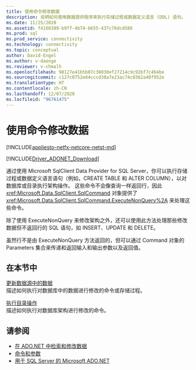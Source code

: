 ```yaml
---
title: 使用命令修改数据
description: 说明如何使用数据提供程序来执行存储过程或数据定义语言 (DDL) 语句。
ms.date: 11/25/2020
ms.assetid: f4160389-b9ff-4b74-b655-437c76dcd586
ms.prod: sql
ms.prod_service: connectivity
ms.technology: connectivity
ms.topic: conceptual
author: David-Engel
ms.author: v-daenge
ms.reviewer: v-chmalh
ms.openlocfilehash: 98127e41b5b07c38030ef27214c9c92bf7c4b4be
ms.sourcegitcommit: c127c0752e84cccd38a7e23ac74c0362a40f952e
ms.translationtype: HT
ms.contentlocale: zh-CN
ms.lasthandoff: 12/07/2020
ms.locfileid: "96761475"
---
```

# <a name="using-commands-to-modify-data"></a>使用命令修改数据

[!INCLUDE[appliesto-netfx-netcore-netst-md](../../includes/appliesto-netfx-netcore-netst-md.md)]

[!INCLUDE[Driver_ADONET_Download](../../includes/driver_adonet_download.md)]

通过使用 Microsoft SqlClient Data Provider for SQL Server，你可以执行存储过程或数据定义语言语句（例如，CREATE TABLE 和 ALTER COLUMN），以对数据库或目录执行架构操作。 这些命令不会像查询一样返回行，因此 <xref:Microsoft.Data.SqlClient.SqlCommand> 对象提供了 <xref:Microsoft.Data.SqlClient.SqlCommand.ExecuteNonQuery%2A> 来处理这些命令。

除了使用 ExecuteNonQuery 来修改架构之外，还可以使用此方法处理那些修改数据但不返回行的 SQL 语句，如 INSERT、UPDATE 和 DELETE。

虽然行不是由 ExecuteNonQuery 方法返回的，但可以通过 Command 对象的 Parameters 集合来传递和返回输入和输出参数以及返回值。

## <a name="in-this-section"></a>在本节中

[更新数据源中的数据](update-data-inside-data-source.md)  
描述如何执行对数据库中的数据进行修改的命令或存储过程。

[执行目录操作](perform-catalog-operations.md)  
描述如何执行对数据库架构进行修改的命令。

## <a name="see-also"></a>请参阅

- [在 ADO.NET 中检索和修改数据](retrieving-modifying-data.md)
- [命令和参数](commands-parameters.md)
- [用于 SQL Server 的 Microsoft ADO.NET](microsoft-ado-net-sql-server.md)
